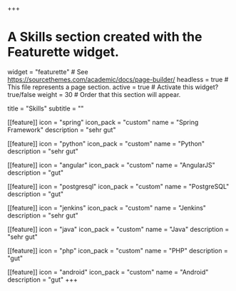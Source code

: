 +++
# A Skills section created with the Featurette widget.
widget = "featurette"  # See https://sourcethemes.com/academic/docs/page-builder/
headless = true  # This file represents a page section.
active = true  # Activate this widget? true/false
weight = 30  # Order that this section will appear.

title = "Skills"
subtitle = ""

[[feature]]
  icon = "spring"
  icon_pack = "custom"
  name = "Spring Framework"
  description = "sehr gut"

[[feature]]
  icon = "python"
  icon_pack = "custom"
  name = "Python"
  description = "sehr gut"

[[feature]]
  icon = "angular"
  icon_pack = "custom"
  name = "AngularJS"
  description = "gut"

[[feature]]
  icon = "postgresql"
  icon_pack = "custom"
  name = "PostgreSQL"
  description = "gut"

[[feature]]
  icon = "jenkins"
  icon_pack = "custom"
  name = "Jenkins"
  description = "sehr gut"

[[feature]]
  icon = "java"
  icon_pack = "custom"
  name = "Java"
  description = "sehr gut"

[[feature]]
  icon = "php"
  icon_pack = "custom"
  name = "PHP"
  description = "gut"

[[feature]]
  icon = "android"
  icon_pack = "custom"
  name = "Android"
  description = "gut"
+++